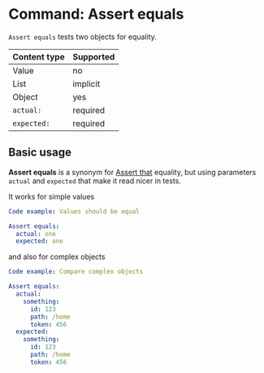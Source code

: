 # Command: Assert equals

`Assert equals` tests two objects for equality.

| Content type | Supported |
|--------------|-----------|
| Value        | no        |
| List         | implicit  |
| Object       | yes       |
| `actual:`    | required  |
| `expected:`  | required  |

## Basic usage

**Assert equals** is a synonym for [Assert that](Assert%20that.md#object-equals) equality, but using parameters `actual`
and `expected` that make it read nicer in tests.

It works for simple values

```yaml cli
Code example: Values should be equal

Assert equals:
  actual: one
  expected: one
```

and also for complex objects

```yaml cli
Code example: Compare complex objects

Assert equals:
  actual:
    something:
      id: 123
      path: /home
      token: 456
  expected:
    something:
      id: 123
      path: /home
      token: 456
```